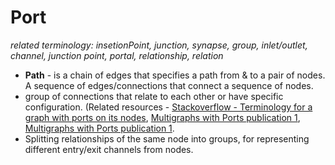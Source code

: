 # Port
_related terminology: insetionPoint, junction, synapse, group, inlet/outlet, channel, junction point, portal, relationship, relation_
- **Path** - is a chain of edges that specifies a path from & to a pair of nodes. A sequence of edges/connections that connect a sequence of nodes.
- group of connections that relate to each other or have specific configuration. (Related resources - [Stackoverflow - Terminology for a graph with ports on its nodes](https://cs.stackexchange.com/questions/41320/terminology-for-a-graph-with-ports-on-its-nodes?newreg=33ff713616b04cdcbdd3df94b1ed841c), [Multigraphs with Ports publication 1](https://hal.inria.fr/inria-00139363/en/), [Multigraphs with Ports publication 1](https://www.sciencedirect.com/science/article/pii/S1571066108004295).
- Splitting relationships of the same node into groups, for representing different entry/exit channels from nodes. 
